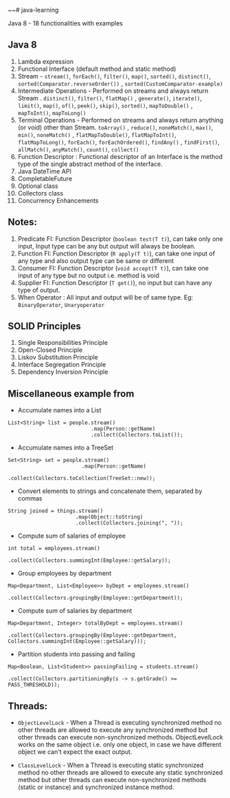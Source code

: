 ~~# java-learning

Java 8 - 18 functionalities with examples

## Java 8

1. Lambda expression
2. Functional Interface (default method and static method)
3. Stream - `stream()`, `forEach()`, `filter()`, `map()`, `sorted()`, `distinct()`, `sorted(Comparator.reverseOrder())`
   , `sorted(CustomComparator-example)`
4. Intermediate Operations - Performed on streams and always return Stream <T>. `distinct()`, `filter()`, `flatMap()`
   , `generate()`, `iterate()`, `limit()`, `map()`, `of()`, `peek()`, `skip()`, `sorted()`, `mapToDouble()`
   , `mapToInt()`, `mapToLong()`
5. Terminal Operations - Performed on streams and always return anything (or void) other than Stream. `toArray()`
   , `reduce()`, `noneMatch()`, `max()`, `min()`, `noneMatch()`
   , `flatMapToDouble()`, `flatMapToInt()`, `flatMapToLong()`, `forEach()`, `forEachOrdered()`, `findAny()`
   , `findFirst()`, `allMatch()`, `anyMatch()`, `count()`, `collect()`
6. Function Descriptor : Functional descriptor of an Interface is the method type of the single abstract method of the
   interface.
7. Java DateTime API
8. CompletableFuture
9. Optional class
10. Collectors class
11. Concurrency Enhancements

## Notes:

1. Predicate FI: Function Descriptor (`boolean test(T t)`), can take only one input, Input type can be any but output
   will always be boolean.
2. Function FI: Function Descriptor (`R apply(T t)`), can take one input of any type and also output type can be same or
   different
3. Consumer FI: Function Descriptor (`void accept(T t)`), can take one input of any type but no output i.e. method is
   void
4. Supplier FI: Function Descriptor (`T get()`), no input but can have any type of output.
5. When Operator : All input and output will be of same type. Eg: `BinaryOperator`, `Unaryoperator`

## SOLID Principles

1. Single Responsibilities Principle
2. Open-Closed Principle
3. Liskov Substitution Principle
4. Interface Segregation Principle
5. Dependency Inversion Principle

## Miscellaneous example from

- Accumulate names into a List

```
List<String> list = people.stream()
                           .map(Person::getName)
                           .collect(Collectors.toList());
```

- Accumulate names into a TreeSet

```
Set<String> set = people.stream()
                        .map(Person::getName)
                        .collect(Collectors.toCollection(TreeSet::new));

```

- Convert elements to strings and concatenate them, separated by commas

```
String joined = things.stream()
                      .map(Object::toString)
                      .collect(Collectors.joining(", "));
```

- Compute sum of salaries of employee

```
int total = employees.stream()
                     .collect(Collectors.summingInt(Employee::getSalary));
```

- Group employees by department

```
Map<Department, List<Employee>> byDept = employees.stream()
                                                  .collect(Collectors.groupingBy(Employee::getDepartment));
```

- Compute sum of salaries by department

```
Map<Department, Integer> totalByDept = employees.stream()
                                                .collect(Collectors.groupingBy(Employee::getDepartment, Collectors.summingInt(Employee::getSalary)));
```           

- Partition students into passing and failing

```
Map<Boolean, List<Student>> passingFailing = students.stream()
                                                     .collect(Collectors.partitioningBy(s -> s.getGrade() >= PASS_THRESHOLD));
```

## Threads:

- `ObjectLevelLock` - When a Thread is executing synchronized method no other threads are allowed to execute any
  synchronized method but other threads can execute non-synchronized methods. ObjectLevelLock works on the same object
  i.e. only one object, in case we have different object we can't expect the exact output.

- `ClassLevelLock` - When a Thread is executing static synchronized method no other threads are allowed to execute any
  static synchronized method but other threads can execute non-synchronized methods (static or instance) and
  synchronized instance method.
